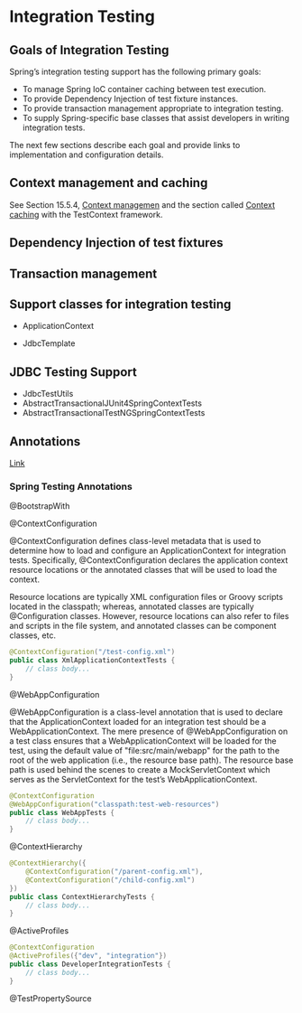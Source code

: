 # Integration Testing

## Goals of Integration Testing

Spring’s integration testing support has the following primary goals:

- To manage Spring IoC container caching between test execution.
- To provide Dependency Injection of test fixture instances.
- To provide transaction management appropriate to integration testing.
- To supply Spring-specific base classes that assist developers in writing integration tests.

The next few sections describe each goal and provide links to implementation and configuration details.

## Context management and caching

See Section 15.5.4, [Context managemen](https://docs.spring.io/spring/docs/4.3.x/spring-framework-reference/htmlsingle/#testcontext-ctx-management) and the section called [Context caching](https://docs.spring.io/spring/docs/4.3.x/spring-framework-reference/htmlsingle/#testcontext-ctx-management-caching) with the TestContext framework.

## Dependency Injection of test fixtures

## Transaction management

## Support classes for integration testing

- ApplicationContext

- JdbcTemplate

## JDBC Testing Support

- JdbcTestUtils
- AbstractTransactionalJUnit4SpringContextTests
- AbstractTransactionalTestNGSpringContextTests

## Annotations

[Link](https://docs.spring.io/spring/docs/4.3.x/spring-framework-reference/htmlsingle/#integration-testing-annotations)

### Spring Testing Annotations

@BootstrapWith

@ContextConfiguration

@ContextConfiguration defines class-level metadata that is used to determine how to load and configure an ApplicationContext for integration tests. Specifically, @ContextConfiguration declares the application context resource locations or the annotated classes that will be used to load the context.

Resource locations are typically XML configuration files or Groovy scripts located in the classpath; whereas, annotated classes are typically @Configuration classes. However, resource locations can also refer to files and scripts in the file system, and annotated classes can be component classes, etc.

```java
@ContextConfiguration("/test-config.xml")
public class XmlApplicationContextTests {
    // class body...
}
```

@WebAppConfiguration

@WebAppConfiguration is a class-level annotation that is used to declare that the ApplicationContext loaded for an integration test should be a WebApplicationContext. The mere presence of @WebAppConfiguration on a test class ensures that a WebApplicationContext will be loaded for the test, using the default value of "file:src/main/webapp" for the path to the root of the web application (i.e., the resource base path). The resource base path is used behind the scenes to create a MockServletContext which serves as the ServletContext for the test’s WebApplicationContext.

```java
@ContextConfiguration
@WebAppConfiguration("classpath:test-web-resources")
public class WebAppTests {
    // class body...
}
```

@ContextHierarchy

```java
@ContextHierarchy({
    @ContextConfiguration("/parent-config.xml"),
    @ContextConfiguration("/child-config.xml")
})
public class ContextHierarchyTests {
    // class body...
}
```

@ActiveProfiles

```java
@ContextConfiguration
@ActiveProfiles({"dev", "integration"})
public class DeveloperIntegrationTests {
    // class body...
}
```

@TestPropertySource

